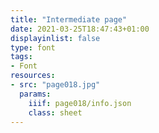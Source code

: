 ```yaml
---
title: "Intermediate page"
date: 2021-03-25T18:47:43+01:00
displayinlist: false
type: font
tags:
- Font
resources:
- src: "page018.jpg"
  params:
    iiif: page018/info.json
    class: sheet
---
```

